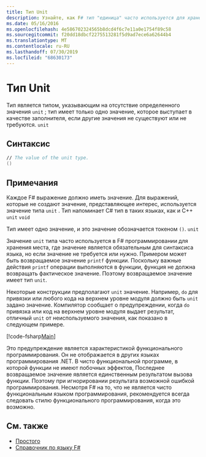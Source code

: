 ```yaml
---
title: Тип Unit
description: Узнайте, как F# тип "единица" часто используется для хранения места, где значение является обязательным для синтаксиса языка, когда значение не требуется или нужно.
ms.date: 05/16/2016
ms.openlocfilehash: 4e586702324565b8dcd4f6c7e11a0e1754f89c58
ms.sourcegitcommit: f20dd18dbcf2275513281f5d9ad7ece6a62644b4
ms.translationtype: MT
ms.contentlocale: ru-RU
ms.lasthandoff: 07/30/2019
ms.locfileid: "68630173"
---
```

# <a name="unit-type"></a>Тип Unit

Тип является типом, указывающим на отсутствие определенного значения `unit` ; тип имеет только одно значение, которое выступает в качестве заполнителя, если другие значения не существуют или не требуются. `unit`

## <a name="syntax"></a>Синтаксис

```fsharp
// The value of the unit type.
()
```

## <a name="remarks"></a>Примечания

Каждое F# выражение должно иметь значение. Для выражений, которые не создают значение, представляющее интерес, используется значение типа `unit` . Тип напоминает C# тип в таких языках, как и C++ `unit` `void`

Тип имеет одно значение, и это значение обозначается токеном `()`. `unit`

Значение `unit` типа часто используется в F# программировании для хранения места, где значение является обязательным для синтаксиса языка, но если значение не требуется или нужно. Примером может быть возвращаемое значение `printf` функции. Поскольку важные действия `printf` операции выполняются в функции, функция не должна возвращать фактическое значение. Поэтому возвращаемое значение имеет тип `unit`.

Некоторые конструкции предполагают `unit` значение. Например, `do` для привязки или любого кода на верхнем уровне модуля должно быть `unit` задано значение. Компилятор сообщает о предупреждении, когда `do` привязка или код на верхнем уровне модуля выдает результат, отличный `unit` от неиспользуемого значения, как показано в следующем примере.

[!code-fsharp[Main](~/samples/snippets/fsharp/lang-ref-1/snippet901.fs)]

Это предупреждение является характеристикой функционального программирования. Он не отображается в других языках программирования .NET. В чисто функциональной программе, в которой функции не имеют побочных эффектов, Последнее возвращаемое значение является единственным результатом вызова функции. Поэтому при игнорировании результата возможной ошибкой программирования. Несмотря F# на то, что не является чисто функциональным языком программирования, рекомендуется всегда следовать стилю функционального программирования, когда это возможно.

## <a name="see-also"></a>См. также

- [Простого](primitive-types.md)
- [Справочник по языку F#](index.md)
